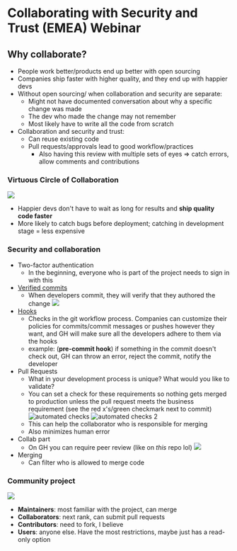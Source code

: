 # Collaborating with Security and Trust (EMEA) Webinar

## Why collaborate?
-   People work better/products end up better with open sourcing
-   Companies ship faster with higher quality, and they end up with happier devs
-   Without open sourcing/ when collaboration and security are separate:
    -   Might not have documented conversation about why a specific change was made
    -   The dev who made the change may not remember
    -   Most likely have to write all the code from scratch
-   Collaboration and security and trust:
    -   Can reuse existing code
    -   Pull requests/approvals lead to good workflow/practices
        -   Also having this review with multiple sets of eyes => catch errors, allow comments and contributions

### Virtuous Circle of Collaboration
![](https://cl.ly/0s3m2Z2Y390x/Screen%20Shot%202017-06-29%20at%209.18.23%20AM.png)
-   Happier devs don't have to wait as long for results and **ship quality code faster**
-   More likely to catch bugs before deployment; catching in development stage = less expensive

### Security and collaboration
-   Two-factor authentication
    -   In the beginning, everyone who is part of the project needs to sign in with this
-   [Verified commits](https://github.com/blog/2144-gpg-signature-verification)
    -   When developers commit, they will verify that they authored the change
    ![](https://cl.ly/202X0c0I2F21/Screen%20Shot%202017-06-29%20at%209.27.30%20AM.png)
-   [Hooks](https://git-scm.com/book/gr/v2/Customizing-Git-Git-Hooks)
    -   Checks in the git workflow process. Companies can customize their policies for commits/commit messages or pushes however they want, and GH will make sure all the developers adhere to them via the hooks
    -   example: (**pre-commit hook**) if something in the commit doesn't check out, GH can throw an error, reject the commit, notify the developer
-   Pull Requests
    -   What in your development process is unique? What would you like to validate?
    -   You can set a check for these requirements so nothing gets merged to production unless the pull request meets the business requirement (see the red x's/green checkmark next to commit)
    ![automated checks](https://cl.ly/0R0K06240J2j/Screen%20Shot%202017-06-29%20at%209.30.03%20AM.png)
    ![automated checks 2](https://cl.ly/1z1R1N2q2529/Screen%20Shot%202017-06-29%20at%209.33.26%20AM.png)
    -   This can help the collaborator who is responsible for merging
    -   Also minimizes human error
-   Collab part
    -   On GH you can require peer review (like on _this_ repo lol)
    ![](https://cl.ly/2H1f0s0Q0s0p/Screen%20Shot%202017-06-29%20at%209.31.42%20AM.png)
-   Merging
    -   Can filter who is allowed to merge code

### Community project
![](https://cl.ly/16192i2D1C3w/Screen%20Shot%202017-06-29%20at%209.34.40%20AM.png)
-   **Maintainers**: most familiar with the project, can merge
-   **Collaborators**: next rank, can submit pull requests
-   **Contributors**: need to fork, I believe
-   **Users**: anyone else. Have the most restrictions, maybe just has a read-only option
